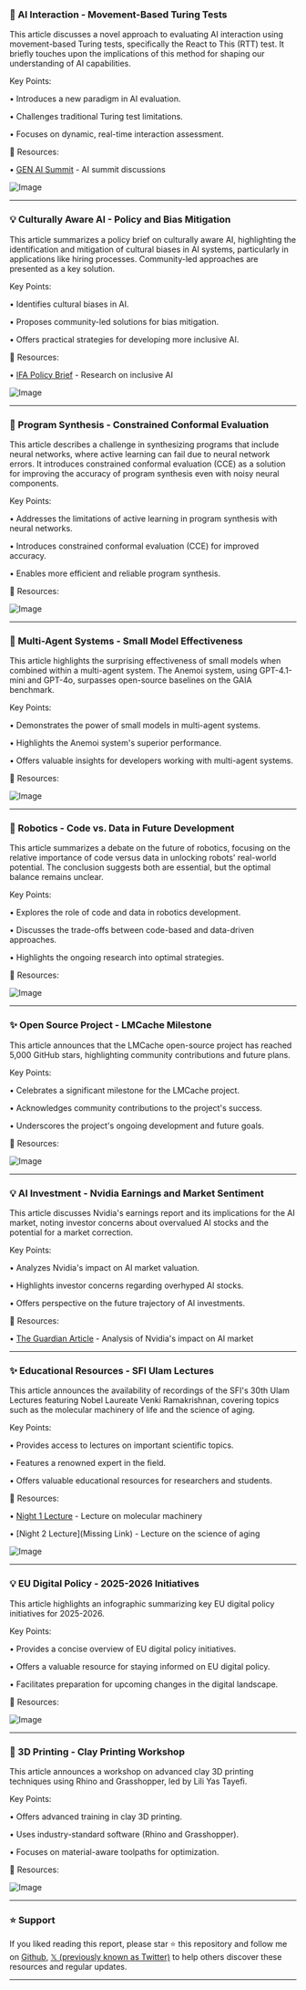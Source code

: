 ### 🤖 AI Interaction - Movement-Based Turing Tests

This article discusses a novel approach to evaluating AI interaction using movement-based Turing tests, specifically the React to This (RTT) test.  It briefly touches upon the implications of this method for shaping our understanding of AI capabilities.


Key Points:

• Introduces a new paradigm in AI evaluation.


• Challenges traditional Turing test limitations.


• Focuses on dynamic, real-time interaction assessment.


🔗 Resources:

• [GEN AI Summit](https://x.com/genaisummitsf) -  AI summit discussions


![Image](https://pbs.twimg.com/media/GzYA-lSXEAEfAiq?format=jpg&name=small)


---

### 💡 Culturally Aware AI - Policy and Bias Mitigation

This article summarizes a policy brief on culturally aware AI, highlighting the identification and mitigation of cultural biases in AI systems, particularly in applications like hiring processes.  Community-led approaches are presented as a key solution.


Key Points:

• Identifies cultural biases in AI.


• Proposes community-led solutions for bias mitigation.


• Offers practical strategies for developing more inclusive AI.


🔗 Resources:

• [IFA Policy Brief](https://culturalrelations.ifa.de/en/research/results/inclusive-and-secure-artificial-intelligence/) -  Research on inclusive AI


![Image](https://pbs.twimg.com/media/GzYA-lSXEAEfAiq?format=jpg&name=small)


---

### 🤖 Program Synthesis - Constrained Conformal Evaluation

This article describes a challenge in synthesizing programs that include neural networks, where active learning can fail due to neural network errors.  It introduces constrained conformal evaluation (CCE) as a solution for improving the accuracy of program synthesis even with noisy neural components.


Key Points:

• Addresses the limitations of active learning in program synthesis with neural networks.


• Introduces constrained conformal evaluation (CCE) for improved accuracy.


• Enables more efficient and reliable program synthesis.


🔗 Resources:

![Image](https://pbs.twimg.com/media/GzZcMEia4AAboEq?format=jpg&name=small)


---

### 🚀 Multi-Agent Systems - Small Model Effectiveness

This article highlights the surprising effectiveness of small models when combined within a multi-agent system.  The Anemoi system, using GPT-4.1-mini and GPT-4o, surpasses open-source baselines on the GAIA benchmark.


Key Points:

• Demonstrates the power of small models in multi-agent systems.


• Highlights the Anemoi system's superior performance.


• Offers valuable insights for developers working with multi-agent systems.


🔗 Resources:

![Image](https://pbs.twimg.com/media/GzYog_6a4AEzBB1?format=jpg&name=small)


---

### 🤖 Robotics - Code vs. Data in Future Development

This article summarizes a debate on the future of robotics, focusing on the relative importance of code versus data in unlocking robots' real-world potential.  The conclusion suggests both are essential, but the optimal balance remains unclear.


Key Points:

• Explores the role of code and data in robotics development.


• Discusses the trade-offs between code-based and data-driven approaches.


• Highlights the ongoing research into optimal strategies.


🔗 Resources:

![Image](https://pbs.twimg.com/media/GzYMLpbWYAASnAR?format=jpg&name=small)


---

### ✨ Open Source Project - LMCache Milestone

This article announces that the LMCache open-source project has reached 5,000 GitHub stars, highlighting community contributions and future plans.


Key Points:

• Celebrates a significant milestone for the LMCache project.


• Acknowledges community contributions to the project's success.


• Underscores the project's ongoing development and future goals.


🔗 Resources:

![Image](https://pbs.twimg.com/media/GzYK53ma4AAllGt?format=jpg&name=small)


---

### 💡 AI Investment - Nvidia Earnings and Market Sentiment

This article discusses Nvidia's earnings report and its implications for the AI market, noting investor concerns about overvalued AI stocks and the potential for a market correction.


Key Points:

• Analyzes Nvidia's impact on AI market valuation.


• Highlights investor concerns regarding overhyped AI stocks.


• Offers perspective on the future trajectory of AI investments.


🔗 Resources:

• [The Guardian Article](https://t.co/l0uWXlomI6) -  Analysis of Nvidia's impact on AI market


---

### ✨ Educational Resources - SFI Ulam Lectures

This article announces the availability of recordings of the SFI's 30th Ulam Lectures featuring Nobel Laureate Venki Ramakrishnan, covering topics such as the molecular machinery of life and the science of aging.


Key Points:

• Provides access to lectures on important scientific topics.


• Features a renowned expert in the field.


• Offers valuable educational resources for researchers and students.



🔗 Resources:

• [Night 1 Lecture](http://youtu.be/xJ5BFBbakSk&t) - Lecture on molecular machinery


• [Night 2 Lecture](Missing Link) - Lecture on the science of aging


![Image](https://pbs.twimg.com/media/GzYLIoeXQAASaT0?format=jpg&name=small)


---

### 💡 EU Digital Policy - 2025-2026 Initiatives

This article highlights an infographic summarizing key EU digital policy initiatives for 2025-2026.


Key Points:

• Provides a concise overview of EU digital policy initiatives.


• Offers a valuable resource for staying informed on EU digital policy.


• Facilitates preparation for upcoming changes in the digital landscape.


🔗 Resources:

![Image](https://pbs.twimg.com/media/GzW2YBmXkAAJNwa?format=jpg&name=small)


---

### 🚀 3D Printing - Clay Printing Workshop

This article announces a workshop on advanced clay 3D printing techniques using Rhino and Grasshopper, led by Lili Yas Tayefi.


Key Points:

• Offers advanced training in clay 3D printing.


• Uses industry-standard software (Rhino and Grasshopper).


• Focuses on material-aware toolpaths for optimization.


🔗 Resources:



![Image](https://pbs.twimg.com/amplify_video_thumb/1960673255510978560/img/p0XCrZc2WSP5bSZM.jpg)


---

### ⭐️ Support

If you liked reading this report, please star ⭐️ this repository and follow me on [Github](https://github.com/Drix10), [𝕏 (previously known as Twitter)](https://x.com/DRIX_10_) to help others discover these resources and regular updates.

---